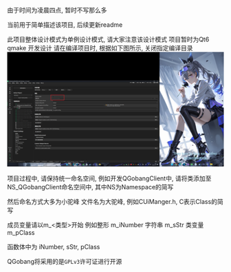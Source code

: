 由于时间为凌晨四点, 暂时不写那么多

当前用于简单描述该项目, 后续更新readme

此项目整体设计模式为单例设计模式, 请大家注意该设计模式
项目暂时为Qt6 qmake 开发设计
请在编译项目时, 根据如下图所示, 关闭指定编译目录
![注意](./resource/readme/1.png)

项目过程中, 请保持统一命名空间,
例如开发QGobangClient中, 请将类添加至NS_QGobangClient命名空间中, 其中NS为Namespace的简写

然后命名方式大多为小驼峰
文件名为大驼峰, 
例如CUiManger.h, C表示Class的简写

成员变量请以m_<类型>开始
例如整形 m_iNumber
字符串 m_sStr
类变量 m_pClass

函数体中为 iNumber, sStr, pClass

QGobang将采用的是`GPLv3`许可证进行开源
